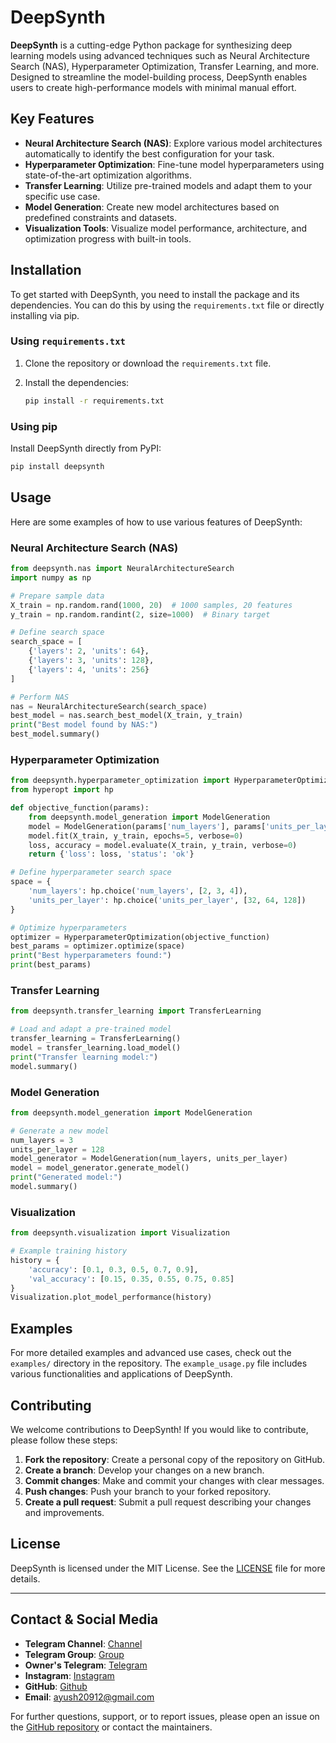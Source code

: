# DeepSynth

**DeepSynth** is a cutting-edge Python package for synthesizing deep learning models using advanced techniques such as Neural Architecture Search (NAS), Hyperparameter Optimization, Transfer Learning, and more. Designed to streamline the model-building process, DeepSynth enables users to create high-performance models with minimal manual effort.

## Key Features

- **Neural Architecture Search (NAS)**: Explore various model architectures automatically to identify the best configuration for your task.
- **Hyperparameter Optimization**: Fine-tune model hyperparameters using state-of-the-art optimization algorithms.
- **Transfer Learning**: Utilize pre-trained models and adapt them to your specific use case.
- **Model Generation**: Create new model architectures based on predefined constraints and datasets.
- **Visualization Tools**: Visualize model performance, architecture, and optimization progress with built-in tools.

## Installation

To get started with DeepSynth, you need to install the package and its dependencies. You can do this by using the `requirements.txt` file or directly installing via pip.

### Using `requirements.txt`

1. Clone the repository or download the `requirements.txt` file.
2. Install the dependencies:

    ```bash
    pip install -r requirements.txt
    ```

### Using pip

Install DeepSynth directly from PyPI:

```bash
pip install deepsynth
```

## Usage

Here are some examples of how to use various features of DeepSynth:

### Neural Architecture Search (NAS)

```python
from deepsynth.nas import NeuralArchitectureSearch
import numpy as np

# Prepare sample data
X_train = np.random.rand(1000, 20)  # 1000 samples, 20 features
y_train = np.random.randint(2, size=1000)  # Binary target

# Define search space
search_space = [
    {'layers': 2, 'units': 64},
    {'layers': 3, 'units': 128},
    {'layers': 4, 'units': 256}
]

# Perform NAS
nas = NeuralArchitectureSearch(search_space)
best_model = nas.search_best_model(X_train, y_train)
print("Best model found by NAS:")
best_model.summary()
```

### Hyperparameter Optimization

```python
from deepsynth.hyperparameter_optimization import HyperparameterOptimization
from hyperopt import hp

def objective_function(params):
    from deepsynth.model_generation import ModelGeneration
    model = ModelGeneration(params['num_layers'], params['units_per_layer']).generate_model()
    model.fit(X_train, y_train, epochs=5, verbose=0)
    loss, accuracy = model.evaluate(X_train, y_train, verbose=0)
    return {'loss': loss, 'status': 'ok'}

# Define hyperparameter search space
space = {
    'num_layers': hp.choice('num_layers', [2, 3, 4]),
    'units_per_layer': hp.choice('units_per_layer', [32, 64, 128])
}

# Optimize hyperparameters
optimizer = HyperparameterOptimization(objective_function)
best_params = optimizer.optimize(space)
print("Best hyperparameters found:")
print(best_params)
```

### Transfer Learning

```python
from deepsynth.transfer_learning import TransferLearning

# Load and adapt a pre-trained model
transfer_learning = TransferLearning()
model = transfer_learning.load_model()
print("Transfer learning model:")
model.summary()
```

### Model Generation

```python
from deepsynth.model_generation import ModelGeneration

# Generate a new model
num_layers = 3
units_per_layer = 128
model_generator = ModelGeneration(num_layers, units_per_layer)
model = model_generator.generate_model()
print("Generated model:")
model.summary()
```

### Visualization

```python
from deepsynth.visualization import Visualization

# Example training history
history = {
    'accuracy': [0.1, 0.3, 0.5, 0.7, 0.9],
    'val_accuracy': [0.15, 0.35, 0.55, 0.75, 0.85]
}
Visualization.plot_model_performance(history)
```

## Examples

For more detailed examples and advanced use cases, check out the `examples/` directory in the repository. The `example_usage.py` file includes various functionalities and applications of DeepSynth.

## Contributing

We welcome contributions to DeepSynth! If you would like to contribute, please follow these steps:

1. **Fork the repository**: Create a personal copy of the repository on GitHub.
2. **Create a branch**: Develop your changes on a new branch.
3. **Commit changes**: Make and commit your changes with clear messages.
4. **Push changes**: Push your branch to your forked repository.
5. **Create a pull request**: Submit a pull request describing your changes and improvements.

## License

DeepSynth is licensed under the MIT License. See the [LICENSE](LICENSE) file for more details.

---

## Contact & Social Media

- **Telegram Channel**: [Channel](https://t.me/VenomOwners)
- **Telegram Group**: [Group](https://t.me/Venom_Chatz)
- **Owner's Telegram**: [Telegram](https://t.me/K_4ip)
- **Instagram**: [Instagram](https://instagram.com/venom_owners)
- **GitHub**: [Github](https://github.com/venombolteop/deepsynth)
- **Email**: ayush20912@gmail.com

For further questions, support, or to report issues, please open an issue on the [GitHub repository](https://github.com/venombolteop/deepsynth) or contact the maintainers.

